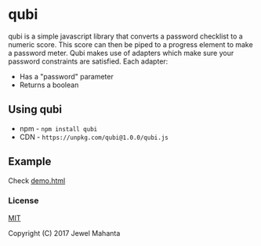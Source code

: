 # qubi
qubi is a simple javascript library that converts a password
checklist to a numeric score. This score can then be piped to a
progress element to make a password meter. Qubi makes use of
adapters which make sure your password constraints are satisfied.
Each adapter:
   * Has a "password" parameter
   * Returns a boolean

## Using qubi
* npm - `npm install qubi`
* CDN - `https://unpkg.com/qubi@1.0.0/qubi.js`

## Example
Check [demo.html](https://github.com/lap00zza/qubi/blob/master/demo.html)

### License
[MIT](https://github.com/lap00zza/qubi/blob/master/LICENSE)

Copyright (C) 2017 Jewel Mahanta
